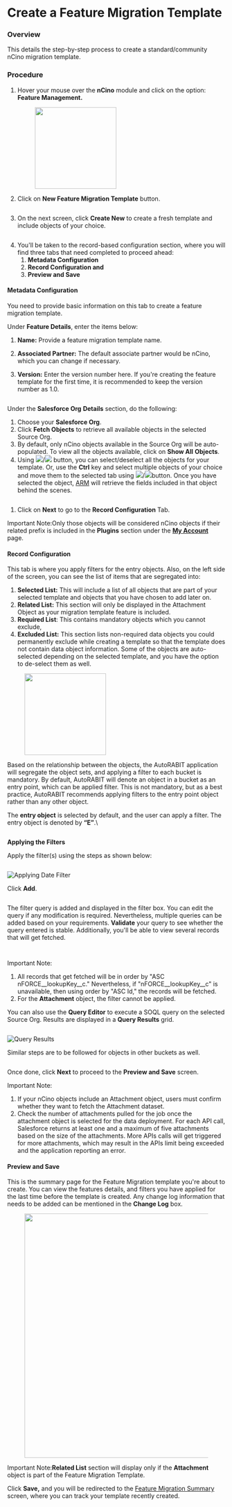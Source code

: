 # Create a Feature Migration Template

### Overview <a href="#overview" id="overview"></a>

This details the step-by-step process to create a standard/community nCino migration template.

### Procedure <a href="#procedure" id="procedure"></a>

1.  Hover your mouse over the **nCino** module and click on the option: **Feature Management.**

    <figure><img src="https://cdn.document360.io/8711f4e7-c040-4616-aac9-d947f87e4619/Images/Documentation/image-1614453700592.png" alt="" width="188"><figcaption></figcaption></figure>
2. Click on **New Feature Migration Template** button.

<figure><img src="https://cdn.document360.io/8711f4e7-c040-4616-aac9-d947f87e4619/Images/Documentation/image-1614453801628.png" alt=""><figcaption></figcaption></figure>

3. On the next screen, click **Create New** to create a fresh template and include objects of your choice.

<figure><img src="https://cdn.document360.io/8711f4e7-c040-4616-aac9-d947f87e4619/Images/Documentation/image-1614453914607.png" alt=""><figcaption></figcaption></figure>

4. You'll be taken to the record-based configuration section, where you will find three tabs that need completed to proceed ahead:
   1. **Metadata Configuration**
   2. **Record Configuration and**
   3. **Preview and Save**

#### Metadata Configuration <a href="#metadata-configuration" id="metadata-configuration"></a>

You need to provide basic information on this tab to create a feature migration template.

Under **Feature Details**, enter the items below:

1. **Name:** Provide a feature migration template name.
2. **Associated Partner:** The default associate partner would be nCino, which you can change if necessary.
3.  **Version:** Enter the version number here. If you're creating the feature template for the first time, it is recommended to keep the version number as 1.0.

    <figure><img src="https://cdn.document360.io/8711f4e7-c040-4616-aac9-d947f87e4619/Images/Documentation/image-1614455600529.png" alt=""><figcaption></figcaption></figure>

Under the **Salesforce Org** **Details** section, do the following:

1. Choose your **Salesforce Org**.
2. Click **Fetch Objects** to retrieve all available objects in the selected Source Org.
3. By default, only nCino objects available in the Source Org will be auto-populated. To view all the objects available, click on **Show All** **Objects**.&#x20;
4. Using ![](https://cdn.document360.io/8711f4e7-c040-4616-aac9-d947f87e4619/Images/Documentation/image-1614455847799.png)/![](https://cdn.document360.io/8711f4e7-c040-4616-aac9-d947f87e4619/Images/Documentation/image-1614455865706.png) button, you can select/deselect all the objects for your template. Or, use the **Ctrl** key and select multiple objects of your choice and move them to the selected tab using ![](https://cdn.document360.io/8711f4e7-c040-4616-aac9-d947f87e4619/Images/Documentation/image-1614455736321.png)/![](https://cdn.document360.io/8711f4e7-c040-4616-aac9-d947f87e4619/Images/Documentation/image-1614455766458.png)button. Once you have selected the object, [ARM](https://www.autorabit.com/) will retrieve the fields included in that object behind the scenes.

<figure><img src="https://cdn.document360.io/8711f4e7-c040-4616-aac9-d947f87e4619/Images/Documentation/image-1614456003909.png" alt=""><figcaption></figcaption></figure>

1. Click on **Next** to go to the **Record Configuration** Tab.

Important Note:Only those objects will be considered nCino objects if their related prefix is included in the **Plugins** section under the [**My Account**](getting-started/arm-administration/user-management/manage-users-account-settings/) page.

#### &#x20;Record Configuration <a href="#record-configuration" id="record-configuration"></a>

This tab is where you apply filters for the entry objects. Also, on the left side of the screen, you can see the list of items that are segregated into:&#x20;

1. **Selected List:** This will include a list of all objects that are part of your selected template and objects that you have chosen to add later on.
2. **Related List:** This section will only be displayed in the Attachment Object as your migration template feature is included.
3. **Required List**: This contains mandatory objects which you cannot exclude,
4. **Excluded List:** This section lists non-required data objects you could permanently exclude while creating a template so that the template does not contain data object information. Some of the objects are auto-selected depending on the selected template, and you have the option to de-select them as well.

<figure><img src="https://cdn.document360.io/8711f4e7-c040-4616-aac9-d947f87e4619/Images/Documentation/image-1614503761433.png" alt="" width="188"><figcaption></figcaption></figure>

Based on the relationship between the objects, the AutoRABIT application will segregate the object sets, and applying a filter to each bucket is mandatory. By default, AutoRABIT will denote an object in a bucket as an entry point, which can be applied filter. This is not mandatory, but as a best practice, AutoRABIT recommends applying filters to the entry point object rather than any other object.

The **entry object** is selected by default, and the user can apply a filter. The entry object is denoted by **“E”**.\


<figure><img src="https://cdn.document360.io/8711f4e7-c040-4616-aac9-d947f87e4619/Images/Documentation/image-1614499164414.png" alt=""><figcaption></figcaption></figure>

**Applying the Filters**

Apply the filter(s) using the steps as shown below:

<figure><img src="https://cdn.document360.io/8711f4e7-c040-4616-aac9-d947f87e4619/Images/Documentation/image-1614499541980.png" alt=""><figcaption></figcaption></figure>

![Applying Date Filter](https://cdn.document360.io/8711f4e7-c040-4616-aac9-d947f87e4619/Images/Documentation/image-1614499600928.png)

Click **Add**.

<figure><img src="https://cdn.document360.io/8711f4e7-c040-4616-aac9-d947f87e4619/Images/Documentation/image-1614499668936.png" alt=""><figcaption></figcaption></figure>

The filter query is added and displayed in the filter box. You can edit the query if any modification is required. Nevertheless, multiple queries can be added based on your requirements. **Validate** your query to see whether the query entered is stable. Additionally, you'll be able to view several records that will get fetched.

<figure><img src="https://cdn.document360.io/8711f4e7-c040-4616-aac9-d947f87e4619/Images/Documentation/image-1614499759077.png" alt=""><figcaption></figcaption></figure>

<figure><img src="https://cdn.document360.io/8711f4e7-c040-4616-aac9-d947f87e4619/Images/Documentation/image-1614500114771.png" alt=""><figcaption></figcaption></figure>

Important Note:

1. All records that get fetched will be in order by "ASC nFORCE\_\_lookupKey\_\_c." Nevertheless, if "nFORCE\_\_lookupKey\_\_c" is unavailable, then using order by "ASC Id," the records will be fetched.
2. For the **Attachment** object, the filter cannot be applied.

You can also use the **Query Editor** to execute a SOQL query on the selected Source Org. Results are displayed in a **Query Results** grid.

<figure><img src="https://cdn.document360.io/8711f4e7-c040-4616-aac9-d947f87e4619/Images/Documentation/image-1614500239789.png" alt=""><figcaption></figcaption></figure>

![Query Results](https://cdn.document360.io/8711f4e7-c040-4616-aac9-d947f87e4619/Images/Documentation/image-1614500285666.png)

Similar steps are to be followed for objects in other buckets as well.

<figure><img src="https://cdn.document360.io/8711f4e7-c040-4616-aac9-d947f87e4619/Images/Documentation/image-1614500938049.png" alt=""><figcaption></figcaption></figure>

Once done, click **Next** to proceed to the **Preview and Save** screen.

Important Note:

1. If your nCino objects include an Attachment object, users must confirm whether they want to fetch the Attachment dataset.
2. Check the number of attachments pulled for the job once the attachment object is selected for the data deployment. For each API call, Salesforce returns at least one and a maximum of five attachments based on the size of the attachments. More APIs calls will get triggered for more attachments, which may result in the APIs limit being exceeded and the application reporting an error.&#x20;

#### Preview and Save <a href="#preview-and-save" id="preview-and-save"></a>

This is the summary page for the Feature Migration template you're about to create. You can view the features details, and filters you have applied for the last time before the template is created. Any change log information that needs to be added can be mentioned in the **Change Log** box.

<figure><img src="https://cdn.document360.io/8711f4e7-c040-4616-aac9-d947f87e4619/Images/Documentation/image-1614500715375.png" alt="" width="563"><figcaption></figcaption></figure>

Important Note:**Related List** section will display only if the **Attachment** object is part of the Feature Migration Template.&#x20;

Click **Save,** and you will be redirected to the [Feature Migration Summary](feature-migration-summary-page.md) screen, where you can track your template recently created.
